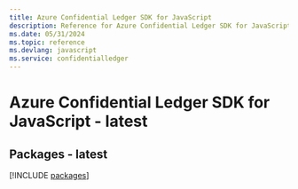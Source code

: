 ```yaml
---
title: Azure Confidential Ledger SDK for JavaScript
description: Reference for Azure Confidential Ledger SDK for JavaScript
ms.date: 05/31/2024
ms.topic: reference
ms.devlang: javascript
ms.service: confidentialledger
---
```

# Azure Confidential Ledger SDK for JavaScript - latest
## Packages - latest
[!INCLUDE [packages](confidential-ledger-index.md)]